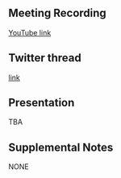 ## Meeting Recording

[YouTube link](https://www.youtube.com/watch?v=c6ZOJ_znGmI)

## Twitter thread

[link](https://twitter.com/Orthogonal_Lab/status/1309887760967368710)

## Presentation

TBA

## Supplemental Notes

NONE
